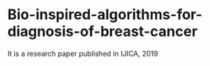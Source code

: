 # Bio-inspired-algorithms-for-diagnosis-of-breast-cancer
It is a research paper published in IJICA, 2019
